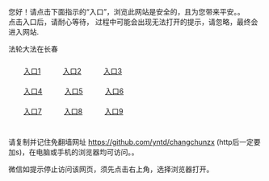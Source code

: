 您好！请点击下面指示的“入口”，浏览此网站是安全的，且为您带来平安。。 <br/>
点击入口后，请耐心等待， 过程中可能会出现无法打开的提示，请忽略，最终会进入网站. </br>

法轮大法在长春<br/>
<div style="padding:10px"><a style="margin:20px" target="_blank" href="https://d3ih6axfk512f2.cloudfront.net/2Qpsp?nzfrdzpt" id="ccLink1" rel="nofollow">入口1</a> <a target="_blank" style="margin:20px" href="https://d3cwlahjxqsa6e.cloudfront.net/2Qpsp?xudgs" id="ccLink2" rel="nofollow">入口2</a> <a style="margin:20px" target="_blank" href="https://d2oh8yc0zkmgj9.cloudfront.net/2Qpsp?nchilag" id="ccLink3" rel="nofollow">入口3</a></div>

<div style="padding:10px" ><a style="margin:20px" target="_blank" href="https://d3ih6axfk512f2.cloudfront.net/2Qpsp?nzfrdzpt" id="ccLink4" rel="nofollow">入口4</a> <a style="margin:20px" href="https://d3cwlahjxqsa6e.cloudfront.net/2Qpsp?xudgs" target="_blank" id="ccLink5" rel="nofollow">入口5</a> <a style="margin:20px" href="https://d2oh8yc0zkmgj9.cloudfront.net/2Qpsp?nchilag" target="_blank" id="ccLink6" rel="nofollow">入口6</a></div>

<div style="padding:10px"><a style="margin:20px" target="_blank" href="https://d3ih6axfk512f2.cloudfront.net/2Qpsp?nzfrdzpt" id="ccLink7" rel="nofollow">入口7</a> <a style="margin:20px" href="https://d3cwlahjxqsa6e.cloudfront.net/2Qpsp?xudgs" target="_blank" id="ccLink8" rel="nofollow">入口8</a> <a style="margin:20px" target="_blank" href="https://d2oh8yc0zkmgj9.cloudfront.net/2Qpsp?nchilag" id="ccLink9" rel="nofollow">入口9</a></div>

<br/>



请复制并记住免翻墙网址 https://github.com/yntd/changchunzx (http后一定要加s)，在电脑或手机的浏览器均可访问。。<br/>

微信如提示停止访问该网页，须先点击右上角，选择浏览器打开。

